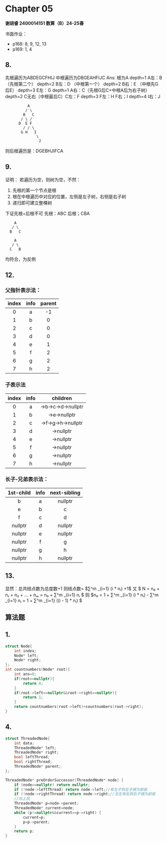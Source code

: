 # Chapter 05
**谢胡睿 2400014151 数算（B）24-25春**

书面作业：
- p168: 8, 9, 12, 13
- p169: 1, 4

## 8.
先根遍历为ABDEGCFHIJ
中根遍历为DBGEAHFIJC
Ans:
根为A
depth=1 A左：B （先根第二个）
depth=2 B左：D （中根第一个）
depth=2 B右：E （中根先G后E）
depth=3 E左：G
depth=1 A右：C（先根G后C+中根A后为右子树）
depth=2 C无右（中根最后C）C左：F
depth=3 F左：H F右；I
depth=4 I右：J
```
          A
         / \
        B   C
       / \ /
      D  E F
        / / \
       G H   I
              \
               J
```
则后根遍历是：DGEBHJIFCA

## 9.
证明：
若遍历为空，则树为空，不然：
1. 先根的第一个节点是根
2. 根在中根遍历中对应的位置，左侧是左子树，右侧是右子树
3. 递归即可建立整棵树

下证先根+后根不可
先根：ABC
后根；CBA
```
    A
   / \
  B   C

    A
   / \
  C   B
```
均符合，为反例
## 12.
### 父指针表示法：

|index| info | parent |
|:--:| :--: |:--: |
|0| a | -1 |
|1| b | 0 |
|2| c | 0 |
|3| d | 0 |
|4| e | 1 |
|5| f | 2 |
|6| g | 2 |
|7| h | 2 |
### 子表示法
|index| info | children |
|:--:| :--: |:--: |
|0| a | ->b->c->d->nullptr |
|1| b | ->e->nullptr |
|2| c | ->f->g->h->nullptr |
|3| d | ->nullptr |
|4| e | ->nullptr |
|5| f | ->nullptr |
|6| g | ->nullptr |
|7| h | ->nullptr |
### 长子-兄弟表示法：
|1st-child| info | next-sibling |
|:--:| :--: |:--: |
|b| a | nullptr |
|e| b | c |
|f| c | d |
|nullptr| d | nullptr |
|nullptr| e | nullptr |
|nullptr| f | g |
|nullptr| g | h |
|nullptr| h | nullptr |

## 13.
显然：总共结点数为总度数+1
则结点数= $∑^m _{i=1} (i * nᵢ) +1$
又 $ N = n₀ + n₁ + n₂ + ... + nₘ = n₀ + ∑^m _{i=1} nᵢ  $ 
则 $n₀ = 1 + ∑^m _{i=1} (i * nᵢ) - ∑^m _{i=1} nᵢ = 1 + ∑^m _{i=1} ((i - 1) * nᵢ) $
##  算法题
## 1.

```cpp
struct Node{
    int index;
    Node* left;
    Node* right;
};
int countnumbers(Node* root){
    int ans=0;
    if(root==nullptr){
        return 0;
    }
    if(root->left==nullptr&&root->right==nullptr){
        return 1;
    }
    return countnumbers(root->left)+countnumbers(root->right);
}
```
## 4.

```cpp
struct ThreadedNode{
    int data;
    ThreadedNode* left;
    ThreadedNode* right;
    bool leftThread;
    bool rightThread;
    ThreadedNode* parent;
};

ThreadedNode* preOrderSuccessor(ThreadedNode* node) {
    if (node==nullptr) return nullptr;
    if (!node->leftThread) return node->left;//有左子则左子根为前驱
    if (!node->rightThread) return node->right;//无左有右则右子根为前驱
    //向上找
    ThreadedNode* p=node->parent;
    ThreadedNode* current=node;
    while (p!=nullptr&&current==p->right) {
        current=p;
        p=p->parent;
    }
    return p;
}
```
